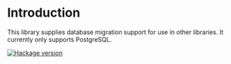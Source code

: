 # Introduction

This library supplies database migration support for use in other
libraries. It currently only supports PostgreSQL.

[![Hackage version](https://img.shields.io/hackage/v/peregrin.svg?label=Hackage)](https://hackage.haskell.org/package/peregrin)
